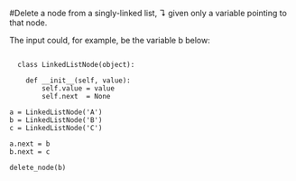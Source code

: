 #Delete a node from a singly-linked list, ↴ given only a variable pointing to that node.

The input could, for example, be the variable b below:
```

  class LinkedListNode(object):

    def __init__(self, value):
        self.value = value
        self.next  = None

a = LinkedListNode('A')
b = LinkedListNode('B')
c = LinkedListNode('C')

a.next = b
b.next = c

delete_node(b)
```